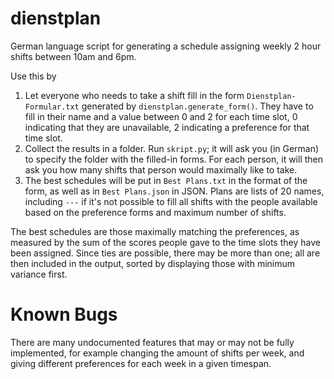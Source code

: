 # dienstplan
 German language script for generating a schedule assigning weekly 2 hour shifts between 10am and 6pm.
 
 Use this by
 1. Let everyone who needs to take a shift fill in the form `Dienstplan-Formular.txt` generated by `dienstplan.generate_form()`. They have to fill in their name and a value between 0 and 2 for each time slot, 0 indicating that they are unavailable, 2 indicating a preference for that time slot.
 2. Collect the results in a folder. Run `skript.py`; it will ask you (in German) to specify the folder with the filled-in forms. For each person, it will then ask you how many shifts that person would maximally like to take.
 3. The best schedules will be put in `Best Plans.txt` in the format of the form, as well as in `Best Plans.json` in JSON. Plans are lists of 20 names, including `---` if it's not possible to fill all shifts with the people available based on the preference forms and maximum number of shifts.
 
 The best schedules are those maximally matching the preferences, as measured by the sum of the scores people gave to the time slots they have been assigned. Since ties are possible, there may be more than one; all are then included in the output, sorted by displaying those with minimum variance first.
 
# Known Bugs

There are many undocumented features that may or may not be fully implemented, for example changing the amount of shifts per week, and giving different preferences for each week in a given timespan.
 
